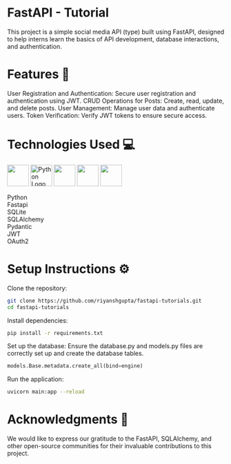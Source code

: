 # FastAPI - Tutorial 

This project is a simple social media API (type) built using FastAPI, designed to help interns learn the basics of API development, database interactions, and authentication.


# Features 🚀

User Registration and Authentication: Secure user registration and authentication using JWT.
CRUD Operations for Posts: Create, read, update, and delete posts.
User Management: Manage user data and authenticate users.
Token Verification: Verify JWT tokens to ensure secure access.

# Technologies Used 💻 
<img src="https://icon.icepanel.io/Technology/svg/FastAPI.svg" height="50px">  <img src="https://upload.wikimedia.org/wikipedia/commons/c/c3/Python-logo-notext.svg" alt="Python Logo" height="50px">  <img src="https://icon.icepanel.io/Technology/png-shadow-512/SQLAlchemy.png" height="50px">  <img src="https://avatars.githubusercontent.com/u/110818415?v=4" height="50px">  <img src="https://user-images.githubusercontent.com/5418178/177059352-fe91dcd5-e17b-4103-88ae-70d6d396cf85.png" height="50px">

Python <br> 
Fastapi <br> 
SQLite <br>
SQLAlchemy </br>
Pydantic <br>
JWT </br>
OAuth2 <br>

# Setup Instructions ⚙️

Clone the repository:
```bash
git clone https://github.com/riyanshgupta/fastapi-tutorials.git
cd fastapi-tutorials
```

Install dependencies:
```bash
pip install -r requirements.txt
```

Set up the database:
Ensure the database.py and models.py files are correctly set up and create the database tables.
```python
models.Base.metadata.create_all(bind=engine)
```

Run the application:

```bash
uvicorn main:app --reload
```

# Acknowledgments 🙏
We would like to express our gratitude to the FastAPI, SQLAlchemy, and other open-source communities for their invaluable contributions to this project.
